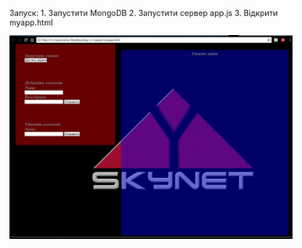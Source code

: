 Запуск: 1. Запустити MongoDB 2. Запустити сервер app.js 3. Відкрити myapp.html

![alt text](https://github.com/umbrra/server-app/blob/master/112.JPG)
